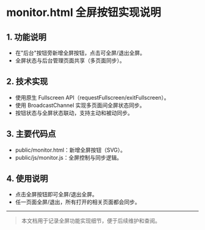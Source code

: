 # monitor.html 全屏按钮实现说明

## 1. 功能说明

- 在"后台"按钮旁新增全屏按钮，点击可全屏/退出全屏。
- 全屏状态与后台管理页面共享（多页面同步）。

## 2. 技术实现

- 使用原生 Fullscreen API（requestFullscreen/exitFullscreen）。
- 使用 BroadcastChannel 实现多页面间全屏状态同步。
- 按钮状态与全屏状态联动，支持主动和被动同步。

## 3. 主要代码点

- public/monitor.html：新增全屏按钮（SVG）。
- public/js/monitor.js：全屏控制与同步逻辑。

## 4. 使用说明

- 点击全屏按钮即可全屏/退出全屏。
- 任一页面全屏/退出，所有打开的相关页面都会同步。

---

> 本文档用于记录全屏功能实现细节，便于后续维护和查阅。

